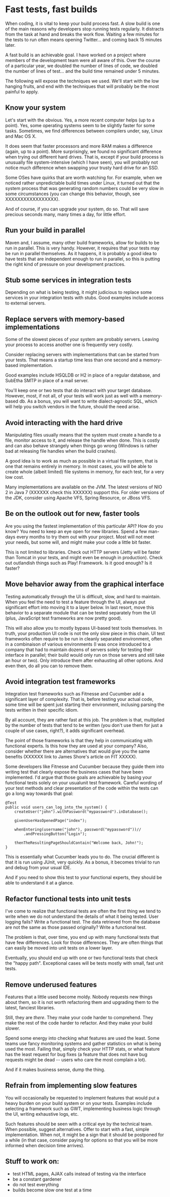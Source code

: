 Fast tests, fast builds
=======================

When coding, it is vital to keep your build process fast. A slow build is one of the main reasons why developers stop running tests regularly. It distracts from the task at hand and breaks the work flow. Waiting a few minutes for the tests to run often means opening Twitter... and coming back 15 minutes later.

A fast build is an achievable goal. I have worked on a project where members of the development team were all aware of this. Over the course of a particular year, we doubled the number of lines of code, we doubled the number of lines of test... and the build time remained under 5 minutes.

The following will expose the techniques we used. We'll start with the low hanging fruits, and end with the techniques that will probably be the most painful to apply.


Know your system
----------------

Let's start with the obvious. Yes, a more recent computer helps (up to a point). Yes, some operating systems seem to be slightly faster for some tasks. Sometimes, we find differences between compilers under, say, Linux and Mac OS X.

It does seem that faster processors and more RAM makes a difference (again, up to a point). More surprisingly, we found no significant difference when trying out different hard drives. That is, except if your build process is unusually file system-intensive (which I have seen), you will probably not notice much difference when swapping your trusty hard drive for an SSD.

Some OSes have quirks that are worth watching for. For example, when we noticed rather unpredictable build times under Linux, it turned out that the system process that was generating random numbers could be very slow in some circumstances (you can change this behavior, though, see XXXXXXXXXXXXXXXXX).

And of course, if you can upgrade your system, do so. That will save precious seconds many, many times a day, for little effort.


Run your build in parallel
--------------------------

Maven and, I assume, many other build frameworks, allow for builds to be run in parallel. This is very handy. However, it requires that your tests may be run in parallel themselves. As it happens, it is probably a good idea to have tests that are independent enough to run in parallel, so this is putting the right kind of pressure on your development practices.


Stub some services in integration tests
---------------------------------------

Depending on what is being testing, it might judicious to replace some services in your integration tests with stubs. Good examples include access to external servers.


Replace servers with memory-based implementations
-------------------------------------------------

Some of the slowest pieces of your system are probably servers. Leaving your process to access another one is frequently very costly.

Consider replacing servers with implementations that can be started from your tests. That means a startup time less than one second and a memory-based implementation.

Good examples include HSQLDB or H2 in place of a regular database, and SubEtha SMTP in place of a mail server.

You'll keep one or two tests that do interact with your target database. However, most, if not all, of your tests will work just as well with a memory-based db. As a bonus, you will want to write dialect-agnostic SQL, which will help you switch vendors in the future, should the need arise.


Avoid interacting with the hard drive
-------------------------------------

Manipulating files usually means that the system must create a handle to a file, monitor access to it, and release the handle when done. This is costly and can also behave strangely when things go wrong (Windows is rather bad at releasing file handles when the build crashes).

A good idea is to work as much as possible in a virtual file system, that is one that remains entirely in memory. In most cases, you will be able to create whole (albeit limited) file systems in memory, for each test, for a very low cost.

Many implementations are available on the JVM. The latest versions of NIO 2 in Java 7 (XXXXXX check this XXXXXX) support this. For older versions of the JDK, consider using Apache VFS, Spring Resource, or JBoss VFS.


Be on the outlook out for new, faster tools
-------------------------------------------

Are you using the fastest implementation of this particular API? How do you know?
You need to keep an eye open for new libraries. Spend a few man-days every months to try them out with your project. Most will not meet your needs, but some will, and might make your code a little bit faster.

This is not limited to libraries. Check out HTTP servers (Jetty will be faster than Tomcat in your tests, and might even be enough in production). Check out outlandish things such as Play! Framework. Is it good enough? Is it faster?


Move behavior away from the graphical interface
-----------------------------------------------

Testing automatically through the UI is difficult, slow, and hard to maintain. When you feel the need to test a feature through the UI, always put significant effort into moving it to a layer below. In last resort, move this behavior to a separate module that can be tested separately from the UI (plus, JavaScript test frameworks are now pretty good).

This will also allow you to mostly bypass UI-based test tools themselves. In truth, your production UI code is not the only slow piece in this chain. UI test frameworks often require to be run in cleanly separated environment, often in a combinaison of various environments (I was once introduced to a company that had to maintain dozens of servers solely for testing their interface in parallel; their build would only run on those servers and still take an hour or two). Only introduce them after exhausting all other options. And even then, do all you can to remove them.


Avoid integration test frameworks
---------------------------------

Integration test frameworks such as Fitnesse and Cucumber add a significant layer of complexity. That is, before testing your actual code, some time will be spent just starting their environment, inclusing parsing the tests written in their specific idiom.

By all account, they are rather fast at this job. The problem is that, multiplied by the number of tests that tend to be written (you don't use them for just a couple of use cases, right?), it adds significant overhead.

The point of those frameworks is that they help in communicating with functional experts. Is this how they are used at your company? Also, consider whether there are alternatives that would give you the same benefits (XXXXXX link to James Shore's article on FIT XXXXX).

Some developers like Fitnesse and Cucumber because they guide them into writing test that clearly expose the business cases that have been implemented. I'd argue that those goals are achievable by basing your functional tests solely on your usualunit test framework. Careful wording of your test methods and clear presentation of the code within the tests can go a long way towards that goal:

	@Test
	public void users_can_log_into_the_system() {
		createUser("john").withPassword("mypassword").inDatabase();

		givenUserHasOpenedPage("index");

		whenEntering(username("john"), password("mypassword"))//
			.andPressingButton("Login");

		thenTheResultingPageShouldContain("Welcome back, John!");
	}

This is essentially what Cucumber leads you to do. The crucial different is that it is run using JUnit, very quickly. As a bonus, it becomes trivial to run and debug from your usual IDE.

And if you need to show this test to your functional experts, they should be able to understand it at a glance.


Refactor functional tests into unit tests
-----------------------------------------

I've come to realize that functional tests are often the first thing we tend to write when we do not understand the details of what it being tested. User logging fails? Write a functional test. The data retrieved from the database are not the same as those passed originally? Write a functional test.

The problem is that, over time, you end up with many functional tests that have few differences. Look for those differences. They are often things that can easily be moved into unit tests on a lower layer.

Eventually, you should end up with one or two functional tests that check the "happy path". Exceptional cases will be tests mostly with small, fast unit tests.


Remove underused features
-------------------------

Features that a little used become moldy. Nobody requests new things about them, so it is not worth refactoring them and upgrading them to the latest, fanciest libraries.

Still, they are _there_. They make your code harder to comprehend. They make the rest of the code harder to refactor. And they make your build slower.

Spend some energy into checking what features are used the least. Some teams use fancy monitoring systems and gather statistics on what is being used the most. Failing that, simply check your HTTP stats, or what feature has the least request for bug fixes (a feature that does not have bug requests might be dead -- users who care the most complain a lot).

And if it makes business sense, dump the thing.


Refrain from implementing slow features
---------------------------------------

You will occasionally be requested to implement features that would put a heavy burden on your build system or on your tests. Examples include selecting a framework such as GWT, implementing business logic through the UI, writing exhaustive logs, etc.

Such features should be seen with a critical eye by the technical team. When possible, suggest alternatives. Offer to start with a fast, simple implementation. When not, it might be a sign that it should be postponed for a while (in that case, consider paying for options so that you will be more informed when decision time arrives).


Stuff to work on:
-----------------

* test HTML pages, AJAX calls instead of testing via the interface
* be a constant gardener
* do not test everything
* builds become slow one test at a time